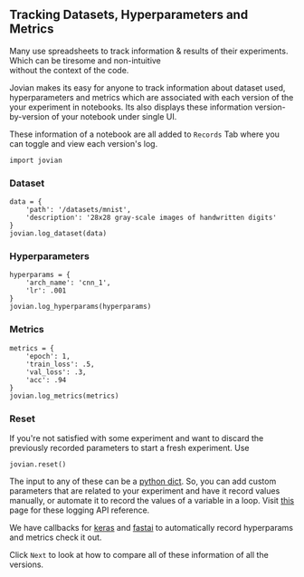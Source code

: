 ## Tracking Datasets, Hyperparameters and Metrics

Many use spreadsheets to track information & results of their experiments. Which can be tiresome and non-intuitive  
without the context of the code.

Jovian makes its easy for anyone to track information about dataset used, hyperparameters and metrics which are associated with each version of the your experiment in notebooks. Its also displays these information version-by-version of your notebook under single UI.

These information of a notebook are all added to `Records` Tab where you can toggle and view each version's log.

```
import jovian
```

### Dataset

```
data = {
    'path': '/datasets/mnist',
    'description': '28x28 gray-scale images of handwritten digits'
}
jovian.log_dataset(data)
```

### Hyperparameters

```
hyperparams = {
    'arch_name': 'cnn_1',
    'lr': .001
}
jovian.log_hyperparams(hyperparams)
```

### Metrics

```
metrics = {
    'epoch': 1,
    'train_loss': .5,
    'val_loss': .3,
    'acc': .94
}
jovian.log_metrics(metrics)
```

### Reset

If you're not satisfied with some experiment and want to discard the previously recorded parameters to start a fresh experiment. Use

```
jovian.reset()
```

The input to any of these can be a [python dict](https://docs.python.org/3/tutorial/datastructures.html#dictionaries). So, you can add custom parameters that are related to your experiment and have it record values manually, or automate it to record the values of a variable in a loop.
Visit [this](../jvn/logger.md) page for these logging API reference.

We have callbacks for [keras](../callbacks/keras.md) and [fastai](../callbacks/fastai.md) to automatically record hyperparams and metrics check it out.

Click `Next` to look at how to compare all of these information of all the versions.
